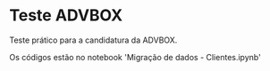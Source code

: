# Teste ADVBOX

Teste prático para a candidatura da ADVBOX.

Os códigos estão no notebook 'Migração de dados - Clientes.ipynb'
